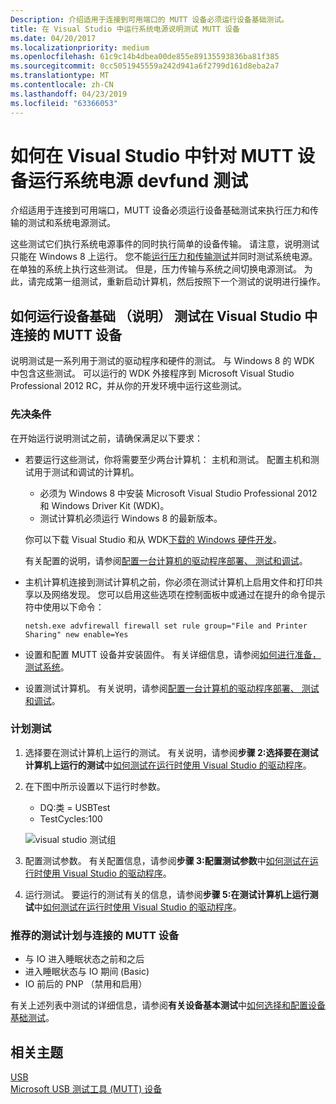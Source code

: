 ```yaml
---
Description: 介绍适用于连接到可用端口的 MUTT 设备必须运行设备基础测试。
title: 在 Visual Studio 中运行系统电源说明测试 MUTT 设备
ms.date: 04/20/2017
ms.localizationpriority: medium
ms.openlocfilehash: 61c9c14b4dbea00de855e89135593836ba81f385
ms.sourcegitcommit: 0cc5051945559a242d941a6f2799d161d8eba2a7
ms.translationtype: MT
ms.contentlocale: zh-CN
ms.lasthandoff: 04/23/2019
ms.locfileid: "63366053"
---
```

# <a name="how-to-run-system-power-devfund-tests-in-visual-studio-for-mutt-devices"></a>如何在 Visual Studio 中针对 MUTT 设备运行系统电源 devfund 测试


介绍适用于连接到可用端口，MUTT 设备必须运行设备基础测试来执行压力和传输的测试和系统电源测试。

这些测试它们执行系统电源事件的同时执行简单的设备传输。 请注意，说明测试只能在 Windows 8 上运行。 您不能[运行压力和传输测试](how-to-run-stress-and-transfer-and-super-mutt-performance-tests-for-mutt-devices.md)并同时测试系统电源。 在单独的系统上执行这些测试。 但是，压力传输与系统之间切换电源测试。 为此，请完成第一组测试，重新启动计算机，然后按照下一个测试的说明进行操作。

## <a name="how-to-run-device-fundamental-devfund-tests-in-visual-studio-for-connected-mutt-devices"></a>如何运行设备基础 （说明） 测试在 Visual Studio 中连接的 MUTT 设备


说明测试是一系列用于测试的驱动程序和硬件的测试。 与 Windows 8 的 WDK 中包含这些测试。 可以运行的 WDK 外接程序到 Microsoft Visual Studio Professional 2012 RC，并从你的开发环境中运行这些测试。

### <a name="prerequisites"></a>先决条件

在开始运行说明测试之前，请确保满足以下要求：

-   若要运行这些测试，你将需要至少两台计算机： 主机和测试。 配置主机和测试用于测试和调试的计算机。

    -   必须为 Windows 8 中安装 Microsoft Visual Studio Professional 2012 和 Windows Driver Kit (WDK)。
    -   测试计算机必须运行 Windows 8 的最新版本。

    你可以下载 Visual Studio 和从 WDK[下载的 Windows 硬件开发](https://go.microsoft.com/fwlink/p/?linkid=309780)。

    有关配置的说明，请参阅[配置一台计算机的驱动程序部署、 测试和调试](https://go.microsoft.com/fwlink/p/?linkid=235504)。

-   主机计算机连接到测试计算机之前，你必须在测试计算机上启用文件和打印共享以及网络发现。 您可以启用这些选项在控制面板中或通过在提升的命令提示符中使用以下命令：

    `netsh.exe advfirewall firewall set rule group="File and Printer Sharing" new enable=Yes`

-   设置和配置 MUTT 设备并安装固件。 有关详细信息，请参阅[如何进行准备，测试系统](mutt-testing-options.md)。
-   设置测试计算机。 有关说明，请参阅[配置一台计算机的驱动程序部署、 测试和调试](https://go.microsoft.com/fwlink/p/?linkid=235504)。

### <a name="scheduling-tests"></a>计划测试

1.  选择要在测试计算机上运行的测试。 有关说明，请参阅**步骤 2:选择要在测试计算机上运行的测试**中[如何测试在运行时使用 Visual Studio 的驱动程序](https://go.microsoft.com/fwlink/p/?linkid=290770)。
2.  在下图中所示设置以下运行时参数。

    -   DQ:类 = USBTest
    -   TestCycles:100

    ![visual studio 测试组](images/fig11-vs-testgroup.png)

3.  配置测试参数。 有关配置信息，请参阅**步骤 3:配置测试参数**中[如何测试在运行时使用 Visual Studio 的驱动程序](https://go.microsoft.com/fwlink/p/?linkid=290770)。
4.  运行测试。 要运行的测试有关的信息，请参阅**步骤 5:在测试计算机上运行测试**中[如何测试在运行时使用 Visual Studio 的驱动程序](https://go.microsoft.com/fwlink/p/?linkid=290770)。

### <a name="recommended-tests-to-schedule-with-the-connected-mutt-device"></a>推荐的测试计划与连接的 MUTT 设备

-   与 IO 进入睡眠状态之前和之后
-   进入睡眠状态与 IO 期间 (Basic)
-   IO 前后的 PNP （禁用和启用）

有关上述列表中测试的详细信息，请参阅**有关设备基本测试**中[如何选择和配置设备基础测试](https://go.microsoft.com/fwlink/p/?linkid=316387)。

## <a name="related-topics"></a>相关主题
[USB](https://msdn.microsoft.com/library/windows/hardware/ff538930)  
[Microsoft USB 测试工具 (MUTT) 设备](microsoft-usb-test-tool--mutt--devices.md)  



